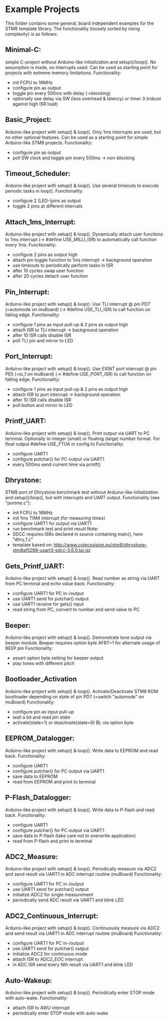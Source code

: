 Example Projects
=================

This folder contains some general, board independent examples for
the STM8 template library. The functionality (loosely sorted by 
rising complexity) is as follows:

Minimal-C: 
----------
  simple C-project without Arduino-like initialization and 
  setup()/loop(). No assumption is made, no interrupts used.
  Can be used as starting point for projects with extreme
  memory limitations.
  Functionality:
  - init FCPU to 16MHz
  - configure pin as output
  - toggle pin every 500ms with delay (->blocking)
  - optionally use delay via SW (less overhead & latency) or timer 3 (robust against high ISR load)


Basic_Project: 
----------
  Arduino-like project with setup() & loop(). Only 1ms interrupts
  are used, but no other optional features. Can be used as a 
  starting point for simple Arduino-like STM8 projects.
  Functionality:
  - configure pin as output
  - poll SW clock and toggle pin every 500ms -> non-blocking


Timeout_Scheduler:
----------
  Arduino-like project with setup() & loop(). Use several timeouts
  to execute periodic tasks in loop(). 
  Functionality:
  - configure 2 (LED-)pins as output
  - toggle 2 pins at different intervals


Attach_1ms_Interrupt: 
----------
  Arduino-like project with setup() & loop(). Dynamically attach 
  user functions to 1ms interrupt (-> #define USE_MILLI_ISR) to 
  automatically call function every 1ms. 
  Functionality:
  - configure 2 pins as output high
  - attach pin toggle function to 1ms interrupt -> background operation
  - use timeouts to periodically perform tasks in ISR
  - after 10 cycles swap user function
  - after 20 cycles detach user function


Pin_Interrupt: 
----------
  Arduino-like project with setup() & loop(). 
  Use TLI interrupt @ pin PD7 (=automode on muBoard)
  (-> #define USE_TLI_ISR) to call function on falling edge. 
  Functionality:
  - configure 1 pins as input pull-up & 2 pins as output high
  - attach ISR to TLI interrupt -> background operation
  - after 10 ISR calls disable ISR
  - poll TLI pin and mirror to LED


Port_Interrupt: 
----------
  Arduino-like project with setup() & loop(). 
  Use EXINT port interrupt @ pin PE5 (=io_1 on muBoard)
  (-> #define USE_PORT_ISR) to call function on falling edge. 
  Functionality:
  - configure 1 pins as input pull-up & 2 pins as output high
  - attach ISR to port interrupt -> background operation
  - after 10 ISR calls disable ISR
  - poll button and mirror to LED


Printf_UART:
----------
  Arduino-like project with setup() & loop(). Print output
  via UART to PC terminal. Optionally in integer (small)
  or floating (large) number format. 
  For float output #define USE_FTOA in config.h)
  Functionality:
  - configure UART1
  - configure putchar() for PC output via UART1
  - every 500ms send current time via printf()


Dhrystone: 
----------
  STM8 port of Dhrystone benchmark test without Arduino-like 
  initialization and setup()/loop(), but with interrupts and
  UART output.
  Functionality (see "portme.c"):
  - init FCPU to 16MHz
  - init 1ms TIM4 interrupt (for measuring times)
  - configure UART1 for output via UART1
  - run benchmark test and print result
  Note:
  - SDCC requires ISRs declared in source containing main(), here "dhry_1.c"
  - template based on: http://www.colecovision.eu/stm8/dhrystone-stm8af5288-usart3-sdcc-3.6.0.tar.gz


Gets_Printf_UART:
----------
  Arduino-like project with setup() & loop(). Read number
  as string via UART from PC terminal and echo value back.
  Functionality:
  - configure UART1 for PC in-/output
  - use UART1 send for putchar() output
  - use UART1 receive for gets() input
  - read string from PC, convert to number and send value to PC


Beeper:
----------
  Arduino-like project with setup() & loop(). 
  Demonstrate tone output via beeper module.
  Beeper requires option byte AFR7=1 for alternate usage of BEEP pin 
  Functionality:
  - assert option byte setting for beeper output 
  - play tones with different pitch

  
Bootloader_Activation
----------
  Arduino-like project with setup() & loop(). 
  Activate/Deactivate STM8 ROM bootloader depending on
  state of pin PD7 (=switch "automode" on muBoard)
  Functionality:
  - configure pin as input pull-up
  - wait a bit and read pin state
  - activate(state=1) or deactivate(state=0) BL via option byte


EEPROM_Datalogger:
----------
  Arduino-like project with setup() & loop(). Write data 
  to EEPROM and read back.
  Functionality:
  - configure UART1
  - configure putchar() for PC output via UART1
  - save data to EEPROM
  - read from EEPROM and print to terminal 


P-Flash_Datalogger:
----------
  Arduino-like project with setup() & loop(). 
  Write data to P-flash and read back.
  Functionality:
  - configure UART1
  - configure putchar() for PC output via UART1
  - save data to P-flash (take care not to overwrite application)
  - read from P-flash and print to terminal 


ADC2_Measure:
----------
  Arduino-like project with setup() & loop().
  Periodically measure via ADC2 and send result via 
  UART1 in ADC interrupt routine (muBoard)
  Functionality:
  - configure UART1 for PC in-/output
  - use UART1 send for putchar() output
  - initialize ADC2 for single measurement
  - periodically send ADC result via UART1 and blink LED


ADC2_Continuous_Interrupt:
----------
  Arduino-like project with setup() & loop().
  Continuously measure via ADC2 and send result via 
  UART1 in ADC interrupt routine (muBoard)
  Functionality:
  - configure UART1 for PC in-/output
  - use UART1 send for putchar() output
  - initialize ADC2 for continuous mode
  - attach ISR to ADC2_EOC interrupt
  - in ADC ISR send every Nth result via UART1 and blink LED


Auto-Wakeup:
----------
  Arduino-like project with setup() & loop().
  Periodically enter STOP mode with auto-wake.
  Functionality:
  - attach ISR to AWU interrupt
  - periodically enter STOP mode with auto-wake

